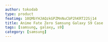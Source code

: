 ```yaml
---
author: tokodab
type: product
featimg: 10QMbYHJAQzkGPZMnNuCbP2hKRT22Sj14
title: Anime Fate Zero Samsung Galaxy S9 Case
tags: [samsung, galaxy, s9]
category: [samsung]
---
```

